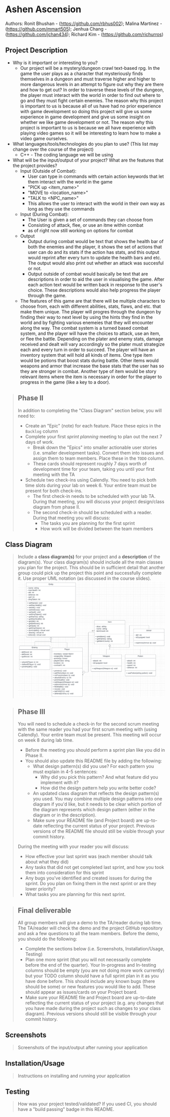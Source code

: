  
# Ashen Ascension
 
Authors: Ronit Bhushan - (https://github.com/rbhus002); Malina Martinez - (https://github.com/mmart505); Jenhua Chang - (https://github.com/jchan434); Richard Kim - (https://github.com/richurros) 



## Project Description
* Why is it important or interesting to you?
  * Our project will be a mystery/dungeon crawl text-based rpg. In the game the user plays as a character that mysteriously finds themselves in a dungeon and must traverse higher and higher to more dangerous levels in an attempt to figure out why they are there and how to get out? In order to traverse these levels of the dungeon, the player must interact with the world in order to find out where to go and they must fight certain enemies.  The reason why this project is important to us is because all of us have had no prior experience with game development so doing this project will give us some experience in game development and give us some insight on whether we like game development or not. The reason why this project is important to us is because we all have experience with playing video games so it will be interesting to learn how to make a video game ourselves.
 * What languages/tools/technologies do you plan to use? (This list may change over the course of the project)
   * C++ - The coding language we will be using
 * What will be the input/output of your project? What are the features that the project provides?
   * Input (Outside of Combat):
     * User can type in commands with certain action keywords that let them interact with the world in the game
     * "PICK up \<item_name\>"
     * "MOVE to \<location_name\>"
     * "TALK to \<NPC_name\>"
     * This allows the user to interact with the world in their own way as long as they use the commands
   * Input (During Combat):
     * The User is given a set of commands they can choose from
     * Consisting of attack, flee, or use an itme within combat
     * as of right now still working on options for combat
   * Output
     * Output during combat would be text that shows the health bar of both the enemies and the player, it shows the set of actions that user can do and its stats if the action has stats, and this output would reprint after every turn to update the health bars and etc. The output would also print out whether an attack was succesful or not.
     * Output outside of combat would basically be text that are descriptions in order to aid the user in visualising the game. After each action text would be written back in response to the user's choice. These descriptions would also help progress the player through the game.
    * The features of this game are that there will be multiple characters to choose from, each with different abilities, stats, flaws, and etc. that make them unique. The player will progres through the dungeon by finding their way to next level by using the hints they find in the world and by fighting various enemeies that they will encounter along the way. The combat system is a turned based combat system, and the player will have the choices to attack, use an item, or flee the battle. Depending on the plater and enemy stats, damage received and dealt will vary accordingly so the plater must strategize each and every turn in order to succeed. The player will have an inventory system that will hold all kinds of items. One type item would be potions that boost stats during battle. Other items would weapons and armor that increase the base stats that the user has so they are stronger in combat. Another type of item would be story relevant items where the item is necessary in order for the player to progress in the game (like a key to a door).
 
 > ## Phase II
 > In addition to completing the "Class Diagram" section below, you will need to:
 > * Create an "Epic" (note) for each feature. Place these epics in the `Backlog` column
 > * Complete your first *sprint planning* meeting to plan out the next 7 days of work.
 >   * Break down the "Epics" into smaller actionable user stories (i.e. smaller development tasks). Convert them into issues and assign them to team members. Place these in the `TODO` column.
 >   * These cards should represent roughly 7 days worth of development time for your team, taking you until your first meeting with the TA
 > * Schedule two check-ins using Calendly. You need to pick both time slots during your lab on week 6. Your entire team must be present for both check-ins.
 >   * The first check-in needs to be scheduled with your lab TA. During that meeting, you will discuss your project design/class diagram from phase II.
 >   * The second check-in should be scheduled with a reader. During that meeting you will discuss:
 >     * The tasks you are planning for the first sprint
 >     * How work will be divided between the team members

## Class Diagram
 > Include a **class diagram(s)** for your project and a **description** of the diagram(s). Your class diagram(s) should include all the main classes you plan for the project. This should be in sufficient detail that another group could pick up the project this point and successfully complete it. Use proper UML notation (as discussed in the course slides).
![uml class diagram](uml.png)
 
 > ## Phase III
 > You will need to schedule a check-in for the second scrum meeting with the same reader you had your first scrum meeting with (using Calendly). Your entire team must be present. This meeting will occur on week 8 during lab time.
 > * Before the meeting you should perform a sprint plan like you did in Phase II.
 > * You should also update this README file by adding the following:
 >   * What design pattern(s) did you use? For each pattern you must explain in 4-5 sentences:
 >     * Why did you pick this pattern? And what feature did you implement with it?
 >     * How did the design pattern help you write better code?
 >   * An updated class diagram that reflects the design pattern(s) you used. You may combine multiple design patterns into one diagram if you'd like, but it needs to be clear which portion of the diagram represents which design pattern (either in the diagram or in the description).
 >   * Make sure your README file (and Project board) are up-to-date reflecting the current status of your project. Previous versions of the README file should still be visible through your commit history.
> 
> During the meeting with your reader you will discuss: 
 > * How effective your last sprint was (each member should talk about what they did)
 > * Any tasks that did not get completed last sprint, and how you took them into consideration for this sprint
 > * Any bugs you've identified and created issues for during the sprint. Do you plan on fixing them in the next sprint or are they lower priority?
 > * What tasks you are planning for this next sprint.

 
 > ## Final deliverable
 > All group members will give a demo to the TA/reader during lab time. The TA/reader will check the demo and the project GitHub repository and ask a few questions to all the team members. 
 > Before the demo, you should do the following:
 > * Complete the sections below (i.e. Screenshots, Installation/Usage, Testing)
 > * Plan one more sprint (that you will not necessarily complete before the end of the quarter). Your In-progress and In-testing columns should be empty (you are not doing more work currently) but your TODO column should have a full sprint plan in it as you have done before. This should include any known bugs (there should be some) or new features you would like to add. These should appear as issues/cards on your Project board.
 > * Make sure your README file and Project board are up-to-date reflecting the current status of your project (e.g. any changes that you have made during the project such as changes to your class diagram). Previous versions should still be visible through your commit history. 
 
 ## Screenshots
 > Screenshots of the input/output after running your application
 ## Installation/Usage
 > Instructions on installing and running your application
 ## Testing
 > How was your project tested/validated? If you used CI, you should have a "build passing" badge in this README.
 
